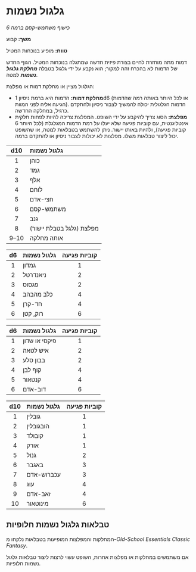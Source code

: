 # גלגול נשמות

*כישוף משתמש-קסם ברמה 6*

**משך:** קבוע

**טווח:** מופיע בנוכחות המטיל

דמות מתה מוחזרת לחיים בצורת פיזית חדשה שמתגלה בנוכחות המטיל. הגוף החדש של הדמות לא בהכרח זהה למקור; הוא נקבע על ידי גלגול בטבלה ***מחלקת גלגול נשמות*** למטה.

הגלגול מציין או מחלקת דמות או מפלצת:

- **מחלקת דמות:** הדמות היא ברמת ניסיון 1d6 (או לכל היותר באותה רמה שהדמות הגיעה אליה לפני המוות). הדמות הגלגולית יכולה להמשיך לצבור ניסיון ולהתקדם כרגיל, במחלקה החדשה.
- **מפלצת:** הסוג צריך להיקבע על ידי השופט. המפלצת צריכה להיות לפחות חלקית אינטליגנטית, עם קוביות פגיעה שלא יעלו על רמת הדמות המגלגלת (לכל היותר 6 קוביות פגיעה), ולהיות באותו יישור. ניתן להשתמש בטבלאות למטה, או שהשופט יכול ליצור טבלאות משלו. מפלצות לא יכולות לצבור ניסיון או להתקדם ברמה.

| d10  | גלגול נשמות                                                |
| :--: | :----------------------------------------------------------- |
|  1   | כוהן |
|  2   | גמד |
|  3   | אלף |
|  4   | לוחם |
|  5   | חצי-אדם |
|  6   | משתמש-קסם |
|  7   | גנב |
|  8   | מפלצת (גלגל בטבלת יישור)                            |
| 9–10 | אותה מחלקה                                                   |

|  d6  | גלגול נשמות                                                |  קוביות פגיעה  |
| :--: | :----------------------------------------------------------- | :--: |
|  1   | גמדון |  1   |
|  2   | ניאנדרטל |  2   |
|  3   | פגסוס |  2   |
|  4   | כלב מהבהב |  4   |
|  5   | חד-קרן |  4   |
|  6   | רוק, קטן |  6   |

|  d6  | גלגול נשמות                                                |  קוביות פגיעה  |
| :--: | :----------------------------------------------------------- | :--: |
|  1   | פיקסי או שדון |  1   |
|  2   | איש לטאה |  2   |
|  3   | בבון סלע |  2   |
|  4   | קוף לבן |  4   |
|  5   | קנטאור |  4   |
|  6   | דוב-אדם |  6   |

| d10  | גלגול נשמות                                                |  קוביות פגיעה  |
| :--: | :----------------------------------------------------------- | :--: |
|  1   | גובלין |  1   |
|  2   | הובגובלין |  1   |
|  3   | קובולד |  1   |
|  4   | אורק |  1   |
|  5   | גנול |  2   |
|  6   | באגבר |  3   |
|  7   | עכברוש-אדם |  3   |
|  8   | עוג |  4   |
|  9   | זאב-אדם |  4   |
|  10  | מינוטאור |  6   |

## טבלאות גלגול נשמות חלופיות

המחלקות והמפלצות המופיעות בטבלאות נלקחו מ-*Old-School Essentials Classic Fantasy*.

אם משתמשים במחלקות או מפלצות אחרות, השופט עשוי לרצות ליצור טבלאות גלגול נשמות חלופיות.